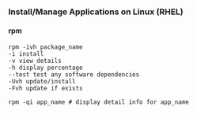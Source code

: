 ### Install/Manage Applications on Linux (RHEL)
#### rpm
```
rpm -ivh package_name
-i install
-v view details
-h display percentage
--test test any software dependencies
-Uvh update/install
-Fvh update if exists
```

```
rpm -qi app_name # display detail info for app_name

```


